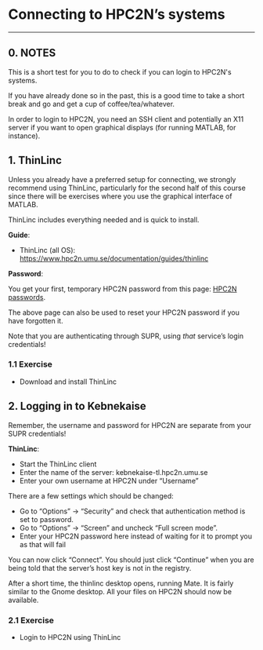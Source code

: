 # Connecting to HPC2N’s systems 

---
## 0. NOTES

This is a short test for you to do to check if you can login to HPC2N's systems.

If you have already done so in the past, this is a good time to take a short break and go and get a cup of coffee/tea/whatever. 

In order to login to HPC2N, you need an SSH client and potentially an X11 server if you want to open graphical displays (for running MATLAB, for instance).

## 1. ThinLinc

Unless you already have a preferred setup for connecting, we strongly recommend using ThinLinc, particularly for the second half of this course since there will be exercises where you use the graphical interface of MATLAB. 

ThinLinc includes everything needed and is quick to install.

**Guide**: 

- ThinLinc (all OS): https://www.hpc2n.umu.se/documentation/guides/thinlinc

**Password**:

You get your first, temporary HPC2N password from this page: [HPC2N passwords](https://www.hpc2n.umu.se/forms/user/suprauth?action=pwreset).

The above page can also be used to reset your HPC2N password if you have forgotten it.

Note that you are authenticating through SUPR, using *that* service’s login credentials!

### 1.1 Exercise

- Download and install ThinLinc

## 2. Logging in to Kebnekaise

Remember, the username and password for HPC2N are separate from your SUPR credentials! 

**ThinLinc**:

- Start the ThinLinc client
- Enter the name of the server: kebnekaise-tl.hpc2n.umu.se 
- Enter your own username at HPC2N under “Username”

There are a few settings which should be changed:

- Go to “Options” -> “Security” and check that authentication method is set to password.
- Go to “Options” -> “Screen” and uncheck “Full screen mode”.
- Enter your HPC2N password here instead of waiting for it to prompt you as that will fail

You can now click “Connect”. You should just click “Continue” when you are being told that the server’s host key is not in the registry.

After a short time, the thinlinc desktop opens, running Mate. It is fairly similar to the Gnome desktop. All your files on HPC2N should now be available.

### 2.1 Exercise

- Login to HPC2N using ThinLinc

